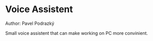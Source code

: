 # Voice Assistent
Author: Pavel Podrazký

Small voice assistent that can make working on PC more convinient.